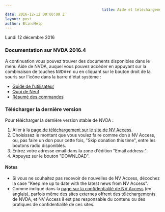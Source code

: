 ```yaml
---
											title: Aide et téléchargement de NVDA
date: 2016-12-12 00:00:00 Z
layout: post
author: BlindHelp
---
```


<footer>Lundi    12 décembre  2016</footer>

### Documentation sur NVDA 2016.4 ###

A continuation vous pouvez trouver des documents disponibles  dans le menu Aide de NVDA, auquel vous pouvez accéder en appuyant sur la combinaison de touches <kbd>NVDA+n</kbd> ou en cliquant sur le bouton droit de la souris sur l'icône dans la barre d'état système :

* [Guide de l'utilisateur](https://blindhelp.github.io/userGuide.html)
* [Quoi de Neuf](https://blindhelp.github.io/changes.html)
* [Résumé des commandes](https://blindhelp.github.io/keyCommands.html)

### Télécharger la dernière version ###

Pour télécharger la dernière version stable de NVDA :

1. Aller à la [page de téléchargement sur le site de NV Access](http://www.nvaccess.org/download/).
2. Choisissez le montant que vous voulez faire comme don à NV Access, ou, pas faire un don pour cette fois, "Skip donation this time", entre les boutons radio disponibles.
3. Entrez votre adresse email dans la zone d'édition "Email address:".
4. Appuyez sur le bouton "DOWNLOAD".

#### Notes ####

* Si vous ne souhaitez pas recevoir de nouvelles de NV Access, décochez la case "Keep me up to date with the latest news from NV Access".
* Comme indiqué dans la [page sur la confidentialité de NV Access](http://www.nvaccess.org/privacy/) (en anglais), parfois même des sites externes offrent des téléchargements de NVDA, et NV Access il est pas responsable du contenu ou des pratiques de confidentialité de ces sites.
